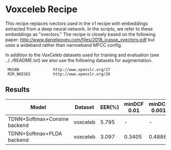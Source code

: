  # Voxceleb Recipe

 This recipe replaces ivectors used in the v1 recipe with embeddings extracted
 from a deep neural network.  In the scripts, we refer to these embeddings as
 "xvectors."  The recipe is closely based on the following paper:
 http://www.danielpovey.com/files/2018_icassp_xvectors.pdf but uses a wideband
 rather than narrowband MFCC config.

 In addition to the VoxCeleb datasets used for training and evaluation (see
 ../../README.txt) we also use the following datasets for augmentation.

     MUSAN               http://www.openslr.org/17
     RIR_NOISES          http://www.openslr.org/28

## Results

 | Model | Dataset | EER(%) | minDCF 0.01 | minDCF 0.001 | Baseline(EER/minDCF0.01/minDCF0.001) | Reference| Config |
 | ---   | ---  |  --- | ---  | --- | --- | --- | --- |
 | TDNN+Softmax+Consine backend | voxceleb | 5.795 | - | - | - | kaldi | conf/tdnn_softmax.yml |
 | TDNN+Softmax+PLDA backend| voxceleb | 3.097 | 0.3405 | 0.4888 | 3.128/0.3258/0.5003 | kaldi | conf/tdnn_softmax.yml |

